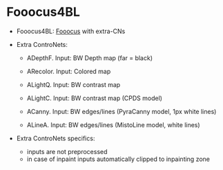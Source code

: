 # Fooocus4BL

* Fooocus4BL: [Fooocus](https://github.com/lllyasviel/Fooocus) with extra-CNs

* Extra ControNets:
  - ADepthF. Input: BW Depth map (far = black)
  - ARecolor. Input: Colored map
  - ALightQ. Input: BW contrast map
  - ALightC. Input: BW contrast map (CPDS model)

  - ACanny. Input: BW edges/lines (PyraCanny model, 1px white lines)
  - ALineA. Input: BW edges/lines (MistoLine model, white lines)

* Extra ControNets specifics:
  - inputs are not preprocessed
  - in case of inpaint inputs automatically clipped to inpainting zone
